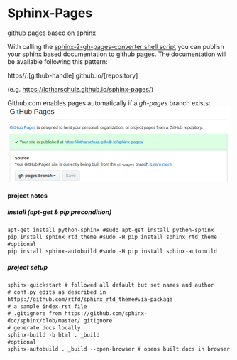 # Sphinx-Pages
github pages based on sphinx

With calling the [sphinx-2-gh-pages-converter shell script](sphinx-2-gh-pages-converter.sh)
you can publish your sphinx based documentation to github pages.
The documentation will be available following this pattern:

https//:[github-handle].github.io/[repository]

(e.g. https://lotharschulz.github.io/sphinx-pages/)

Github.com enables pages automatically if a _gh-pages_ branch exists:
<kbd>![gh-pages recognition](/pages-created-from-gh-pages-branch.png)</kbd>

#### project notes

##### install (apt-get & pip precondition)

```
apt-get install python-sphinx #sudo apt-get install python-sphinx
pip install sphinx_rtd_theme #sudo -H pip install sphinx_rtd_theme
#optional
pip install sphinx-autobuild #sudo -H pip install sphinx-autobuild
```

##### project setup

```
sphinx-quickstart # followed all default but set names and author
# conf.py edits as described in https://github.com/rtfd/sphinx_rtd_theme#via-package
# a sample index.rst file
# .gitignore from https://github.com/sphinx-doc/sphinx/blob/master/.gitignore
# generate docs locally
sphinx-build -b html . _build
#optional
sphinx-autobuild . _build --open-browser # opens built docs in browser
```
